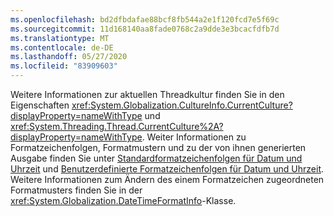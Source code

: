 ```yaml
---
ms.openlocfilehash: bd2dfbdafae88bcf8fb544a2e1f120fcd7e5f69c
ms.sourcegitcommit: 11d168140aa8fade0768c2a9dde3e3bcacfdfb7d
ms.translationtype: MT
ms.contentlocale: de-DE
ms.lasthandoff: 05/27/2020
ms.locfileid: "83909603"
---
```


Weitere Informationen zur aktuellen Threadkultur finden Sie in den Eigenschaften <xref:System.Globalization.CultureInfo.CurrentCulture?displayProperty=nameWithType> und <xref:System.Threading.Thread.CurrentCulture%2A?displayProperty=nameWithType>. Weiter Informationen zu Formatzeichenfolgen, Formatmustern und zu der von ihnen generierten Ausgabe finden Sie unter [Standardformatzeichenfolgen für Datum und Uhrzeit](/dotnet/standard/base-types/standard-date-and-time-format-strings) und [Benutzerdefinierte Formatzeichenfolgen für Datum und Uhrzeit](/dotnet/standard/base-types/custom-date-and-time-format-strings). Weitere Informationen zum Ändern des einem Formatzeichen zugeordneten Formatmusters finden Sie in der <xref:System.Globalization.DateTimeFormatInfo>-Klasse.  
